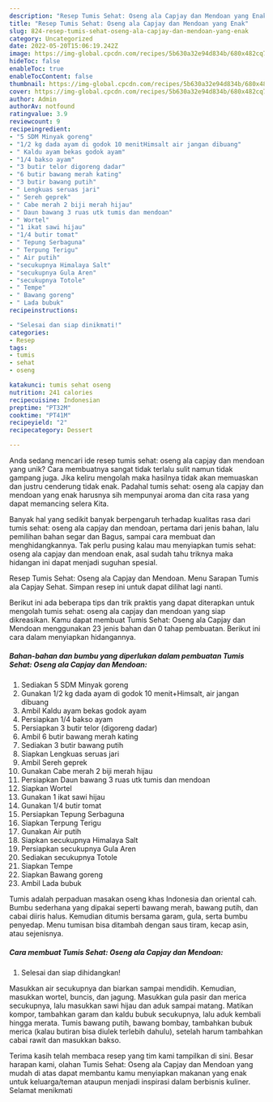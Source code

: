 ```yaml
---
description: "Resep Tumis Sehat: Oseng ala Capjay dan Mendoan yang Enak"
title: "Resep Tumis Sehat: Oseng ala Capjay dan Mendoan yang Enak"
slug: 824-resep-tumis-sehat-oseng-ala-capjay-dan-mendoan-yang-enak
category: Uncategorized
date: 2022-05-20T15:06:19.242Z
image: https://img-global.cpcdn.com/recipes/5b630a32e94d834b/680x482cq70/tumis-sehat-oseng-ala-capjay-dan-mendoan-foto-resep-utama.jpg
hideToc: false
enableToc: true
enableTocContent: false
thumbnail: https://img-global.cpcdn.com/recipes/5b630a32e94d834b/680x482cq70/tumis-sehat-oseng-ala-capjay-dan-mendoan-foto-resep-utama.jpg
cover: https://img-global.cpcdn.com/recipes/5b630a32e94d834b/680x482cq70/tumis-sehat-oseng-ala-capjay-dan-mendoan-foto-resep-utama.jpg
author: Admin
authorAv: notfound
ratingvalue: 3.9
reviewcount: 9
recipeingredient:
- "5 SDM Minyak goreng"
- "1/2 kg dada ayam di godok 10 menitHimsalt air jangan dibuang"
- " Kaldu ayam bekas godok ayam"
- "1/4 bakso ayam"
- "3 butir telor digoreng dadar"
- "6 butir bawang merah kating"
- "3 butir bawang putih"
- " Lengkuas seruas jari"
- " Sereh geprek"
- " Cabe merah 2 biji merah hijau"
- " Daun bawang 3 ruas utk tumis dan mendoan"
- " Wortel"
- "1 ikat sawi hijau"
- "1/4 butir tomat"
- " Tepung Serbaguna"
- " Terpung Terigu"
- " Air putih"
- "secukupnya Himalaya Salt"
- "secukupnya Gula Aren"
- "secukupnya Totole"
- " Tempe"
- " Bawang goreng"
- " Lada bubuk"
recipeinstructions:

- "Selesai dan siap dinikmati!"
categories:
- Resep
tags:
- tumis
- sehat
- oseng

katakunci: tumis sehat oseng 
nutrition: 241 calories
recipecuisine: Indonesian
preptime: "PT32M"
cooktime: "PT41M"
recipeyield: "2"
recipecategory: Dessert

---
```





Anda sedang mencari ide resep tumis sehat: oseng ala capjay dan mendoan yang unik? Cara membuatnya sangat tidak terlalu sulit namun tidak gampang juga. Jika keliru mengolah maka hasilnya tidak akan memuaskan dan justru cenderung tidak enak. Padahal tumis sehat: oseng ala capjay dan mendoan yang enak harusnya sih mempunyai aroma dan cita rasa yang dapat memancing selera Kita.





Banyak hal yang sedikit banyak berpengaruh terhadap kualitas rasa dari tumis sehat: oseng ala capjay dan mendoan, pertama dari jenis bahan, lalu pemilihan bahan segar dan Bagus, sampai cara membuat dan menghidangkannya. Tak perlu pusing kalau mau menyiapkan tumis sehat: oseng ala capjay dan mendoan enak,      asal sudah tahu triknya maka hidangan ini dapat menjadi suguhan spesial.














Resep Tumis Sehat: Oseng ala Capjay dan Mendoan. Menu Sarapan Tumis ala Capjay Sehat. Simpan resep ini untuk dapat dilihat lagi nanti.






Berikut ini ada beberapa tips dan trik praktis yang dapat diterapkan untuk mengolah tumis sehat: oseng ala capjay dan mendoan yang siap dikreasikan. Kamu dapat membuat Tumis Sehat: Oseng ala Capjay dan Mendoan menggunakan 23 jenis bahan dan 0 tahap pembuatan. Berikut ini cara dalam menyiapkan hidangannya.

<!--inarticleads1-->

##### Bahan-bahan dan bumbu yang diperlukan dalam pembuatan Tumis Sehat: Oseng ala Capjay dan Mendoan:

1. Sediakan 5 SDM Minyak goreng
1. Gunakan 1/2 kg dada ayam di godok 10 menit+Himsalt, air jangan dibuang
1. Ambil  Kaldu ayam bekas godok ayam
1. Persiapkan 1/4 bakso ayam
1. Persiapkan 3 butir telor (digoreng dadar)
1. Ambil 6 butir bawang merah kating
1. Sediakan 3 butir bawang putih
1. Siapkan  Lengkuas seruas jari
1. Ambil  Sereh geprek
1. Gunakan  Cabe merah 2 biji merah hijau
1. Persiapkan  Daun bawang 3 ruas utk tumis dan mendoan
1. Siapkan  Wortel
1. Gunakan 1 ikat sawi hijau
1. Gunakan 1/4 butir tomat
1. Persiapkan  Tepung Serbaguna
1. Siapkan  Terpung Terigu
1. Gunakan  Air putih
1. Siapkan secukupnya Himalaya Salt
1. Persiapkan secukupnya Gula Aren
1. Sediakan secukupnya Totole
1. Siapkan  Tempe
1. Siapkan  Bawang goreng
1. Ambil  Lada bubuk


Tumis adalah perpaduan masakan oseng khas Indonesia dan oriental cah. Bumbu sederhana yang dipakai seperti bawang merah, bawang putih, dan cabai diiris halus. Kemudian ditumis bersama garam, gula, serta bumbu penyedap. Menu tumisan bisa ditambah dengan saus tiram, kecap asin, atau sejenisnya. 

<!--inarticleads2-->

##### Cara membuat Tumis Sehat: Oseng ala Capjay dan Mendoan:


1. Selesai dan siap dihidangkan!

Masukkan air secukupnya dan biarkan sampai mendidih. Kemudian, masukkan wortel, buncis, dan jagung. Masukkan gula pasir dan merica secukupnya, lalu masukkan sawi hijau dan aduk sampai matang. Matikan kompor, tambahkan garam dan kaldu bubuk secukupnya, lalu aduk kembali hingga merata. Tumis bawang putih, bawang bombay, tambahkan bubuk merica (kalau butiran bisa diulek terlebih dahulu), setelah harum tambahkan cabai rawit dan masukkan bakso. 

Terima kasih telah membaca resep yang tim kami tampilkan di sini. Besar harapan kami, olahan Tumis Sehat: Oseng ala Capjay dan Mendoan yang mudah di atas dapat membantu kamu menyiapkan makanan yang enak untuk keluarga/teman ataupun menjadi inspirasi dalam berbisnis kuliner. Selamat menikmati

